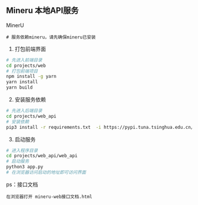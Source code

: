 ## Mineru 本地API服务

MinerU

```
# 服务依赖mineru，请先确保mineru已安装
```

1. 打包前端界面

```bash
# 先进入前端目录
cd projects/web
# 打包前端项目
npm install -g yarn
yarn install
yarn build
```

2. 安装服务依赖

```bash
# 先进入后端目录
cd projects/web_api
# 安装依赖
pip3 install -r requirements.txt  -i https://pypi.tuna.tsinghua.edu.cn/simple
```

3. 启动服务

```bash
# 进入程序目录
cd projects/web_api/web_api
# 启动服务
python3 app.py
# 在浏览器访问启动的地址即可访问界面
```

ps：接口文档

```
在浏览器打开 mineru-web接口文档.html
```
